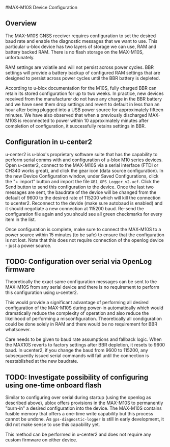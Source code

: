 #MAX-M10S Device Configuration

## Overview
The MAX-M10S GNSS receiver requires configuration to set the desired baud rate and enable the diagnostic messages that we want to use. This particular u-blox device has two layers of storage we can use, RAM and battery backed RAM. There is no flash storage on the MAX-M10S, unfortunately.

RAM settings are volatile and will not persist across power cycles. BBR settings will provide a battery backup of configured RAM settings that are designed to persist across power cycles until the BBR battery is depleted.

According to u-blox documentation for the M10S, fully charged BBR can retain its stored configuration for up to two weeks. In practice, new devices received from the manufacturer do not have any charge in the BBR battery and we have seen them drop settings and revert to default in less than an hour after being plugged into a USB power source for approximately fifteen minutes. We have also observed that when a previously discharged MAX-M10S is reconnected to power within 10 approximately minutes after completion of configuration, it successfully retains settings in BBR.

## Configuration in u-center2
u-center2 is u-blox's proprietary software suite that has the capability to perform serial comms with and configuration of u-blox M10 series devices.  Open u-center2, connect to the MAX-M10S via a serial interface (FTDI or CH340 works great), and click the gear icon (data source configuration). In the new Device Configuration window, under Saved Configurations, click the "+ import" button and import the file `XB1_GPS_Logger_v2.ucf`. Click the Send button to send this configuration to the device. Once the last two messages are sent, the baudrate of the device will be changed from the default of 9600 to the desired rate of 115200 which will kill the connection to ucenter2. Reconnect to the devide (make sure autobaud is enabled) and it should negotiate a new connection at 115200 baud. Re-send the configuration file again and you should see all green checkmarks for every item in the list. 

Once configuration is complete, make sure to connect the MAX-M10S to a power source within 15 minutes (to be safe) to ensure that the configuration is not lost. Note that this does not require connection of the openlog device - just a power source.

## TODO: Configuration over serial via OpenLog firmware
Theoretically the exact same configuration messages can be sent to the MAX-M10S from any serial device and there is no requirement to perform this configuration using u-center2.

This would provide a significant advantage of performing all desired configuration of the MAX-M10S during power-in automatically which would dramatically reduce the complexity of operation and also reduce the likelihood of performing a misconfiguration. Theoretically all condiguration could be done solely in RAM and there would be no requirement for BBR whatsoever.

Care needs to be given to baud rate assumptions and fallback logic. When the MAX10S reverts to factory settings after BBR depletion, it resets to 9600 baud. In ucenter2, if you change the baud from 9600 to 115200, any subsequently issued serial commands will fail until the connection is reestablished at the new baudrate.

## TODO: Investigate possibility of configuring using one-time onboard flash
Similar to configuring over serial during startup (using the openlog as described above), ublox offers provisions in the MAX-M10S to permanently "burn-in" a desired configuration into the device. The MAX-M10S contains fusible memory that offers a one-time write capability but this process cannot be undone. As `gps-diagnostic-logger` is still in early development, it did not make sense to use this capability yet.

This method can be performed in u-center2 and does not require any custom firmware on either device.


